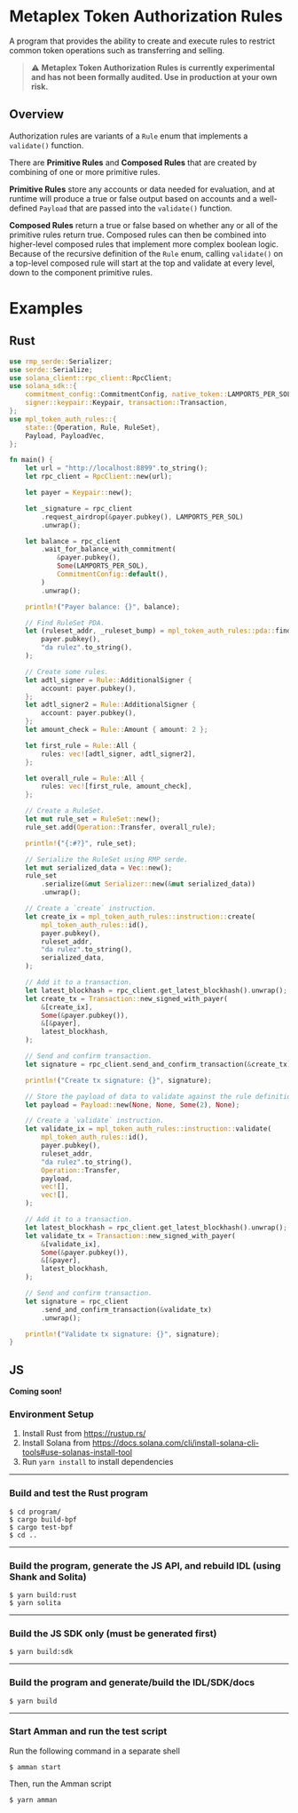 # Metaplex Token Authorization Rules
A program that provides the ability to create and execute rules to restrict common token operations such as transferring and selling.

> ⚠️ **Metaplex Token Authorization Rules is currently experimental and has not been formally audited. Use in production at your own risk.**

## Overview
Authorization rules are variants of a `Rule` enum that implements a `validate()` function.

There are **Primitive Rules** and **Composed Rules** that are created by combining of one or more primitive rules.

**Primitive Rules** store any accounts or data needed for evaluation, and at runtime will produce a true or false output based on accounts and a well-defined `Payload` that are passed into the `validate()` function.

**Composed Rules** return a true or false based on whether any or all of the primitive rules return true.  Composed rules can then be combined into higher-level composed rules that implement more complex boolean logic.  Because of the recursive definition of the `Rule` enum, calling `validate()` on a top-level composed rule will start at the top and validate at every level, down to the component primitive rules.

# Examples
## Rust
```rust
use rmp_serde::Serializer;
use serde::Serialize;
use solana_client::rpc_client::RpcClient;
use solana_sdk::{
    commitment_config::CommitmentConfig, native_token::LAMPORTS_PER_SOL, signature::Signer,
    signer::keypair::Keypair, transaction::Transaction,
};
use mpl_token_auth_rules::{
    state::{Operation, Rule, RuleSet},
    Payload, PayloadVec,
};

fn main() {
    let url = "http://localhost:8899".to_string();
    let rpc_client = RpcClient::new(url);

    let payer = Keypair::new();

    let _signature = rpc_client
        .request_airdrop(&payer.pubkey(), LAMPORTS_PER_SOL)
        .unwrap();

    let balance = rpc_client
        .wait_for_balance_with_commitment(
            &payer.pubkey(),
            Some(LAMPORTS_PER_SOL),
            CommitmentConfig::default(),
        )
        .unwrap();

    println!("Payer balance: {}", balance);

    // Find RuleSet PDA.
    let (ruleset_addr, _ruleset_bump) = mpl_token_auth_rules::pda::find_ruleset_address(
        payer.pubkey(),
        "da rulez".to_string(),
    );

    // Create some rules.
    let adtl_signer = Rule::AdditionalSigner {
        account: payer.pubkey(),
    };
    let adtl_signer2 = Rule::AdditionalSigner {
        account: payer.pubkey(),
    };
    let amount_check = Rule::Amount { amount: 2 };

    let first_rule = Rule::All {
        rules: vec![adtl_signer, adtl_signer2],
    };

    let overall_rule = Rule::All {
        rules: vec![first_rule, amount_check],
    };

    // Create a RuleSet.
    let mut rule_set = RuleSet::new();
    rule_set.add(Operation::Transfer, overall_rule);

    println!("{:#?}", rule_set);

    // Serialize the RuleSet using RMP serde.
    let mut serialized_data = Vec::new();
    rule_set
        .serialize(&mut Serializer::new(&mut serialized_data))
        .unwrap();

    // Create a `create` instruction.
    let create_ix = mpl_token_auth_rules::instruction::create(
        mpl_token_auth_rules::id(),
        payer.pubkey(),
        ruleset_addr,
        "da rulez".to_string(),
        serialized_data,
    );

    // Add it to a transaction.
    let latest_blockhash = rpc_client.get_latest_blockhash().unwrap();
    let create_tx = Transaction::new_signed_with_payer(
        &[create_ix],
        Some(&payer.pubkey()),
        &[&payer],
        latest_blockhash,
    );

    // Send and confirm transaction.
    let signature = rpc_client.send_and_confirm_transaction(&create_tx).unwrap();

    println!("Create tx signature: {}", signature);

    // Store the payload of data to validate against the rule definition.
    let payload = Payload::new(None, None, Some(2), None);

    // Create a `validate` instruction.
    let validate_ix = mpl_token_auth_rules::instruction::validate(
        mpl_token_auth_rules::id(),
        payer.pubkey(),
        ruleset_addr,
        "da rulez".to_string(),
        Operation::Transfer,
        payload,
        vec![],
        vec![],
    );

    // Add it to a transaction.
    let latest_blockhash = rpc_client.get_latest_blockhash().unwrap();
    let validate_tx = Transaction::new_signed_with_payer(
        &[validate_ix],
        Some(&payer.pubkey()),
        &[&payer],
        latest_blockhash,
    );

    // Send and confirm transaction.
    let signature = rpc_client
        .send_and_confirm_transaction(&validate_tx)
        .unwrap();

    println!("Validate tx signature: {}", signature);
}
```

## JS
**Coming soon!**

### Environment Setup
1. Install Rust from https://rustup.rs/
2. Install Solana from https://docs.solana.com/cli/install-solana-cli-tools#use-solanas-install-tool
3. Run `yarn install` to install dependencies

---

### Build and test the Rust program
```
$ cd program/
$ cargo build-bpf
$ cargo test-bpf
$ cd ..
```

---

### Build the program, generate the JS API, and rebuild IDL (using Shank and Solita)
```
$ yarn build:rust
$ yarn solita
```

---

### Build the JS SDK only (must be generated first)
```
$ yarn build:sdk
```

---

### Build the program and generate/build the IDL/SDK/docs
```
$ yarn build
```

---

### Start Amman and run the test script
Run the following command in a separate shell
```
$ amman start
```

Then, run the Amman script
```
$ yarn amman
```

